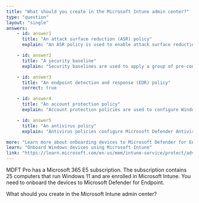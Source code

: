 ```yaml
---
title: "What should you create in the Microsoft Intune admin center?"
type: "question"
layout: "single"
answers:
    - id: answer1
      title: "An attack surface reduction (ASR) policy"
      explain: "An ASR policy is used to enable attack surface reduction rules, not for onboarding devices to Microsoft Defender for Endpoint."

    - id: answer2
      title: "A security baseline"
      explain: "Security baselines are used to apply a group of pre-configured security settings, not for onboarding to Microsoft Defender for Endpoint."

    - id: answer3
      title: "An endpoint detection and response (EDR) policy"
      correct: true

    - id: answer4
      title: "An account protection policy"
      explain: "Account protection policies are used to configure Windows Hello and other authentication settings, not for Defender for Endpoint onboarding."

    - id: answer5
      title: "An antivirus policy"
      explain: "Antivirus policies configure Microsoft Defender Antivirus settings but are not used for onboarding to Microsoft Defender for Endpoint."

more: "Learn more about onboarding devices to Microsoft Defender for Endpoint."
learn: "Onboard Windows devices using Microsoft Intune"
link: "https://learn.microsoft.com/en-us/mem/intune-service/protect/advanced-threat-protection-configure#enable-microsoft-defender-for-endpoint-in-intune"
---
```

MDFT Pro has a Microsoft 365 E5 subscription. The subscription contains 25 computers that run Windows 11 and are enrolled in Microsoft Intune. You need to onboard the devices to Microsoft Defender for Endpoint.

What should you create in the Microsoft Intune admin center?

